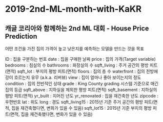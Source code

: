 # 2019-2nd-ML-month-with-KaKR
## 캐글 코리아와 함께하는 2nd ML 대회 - House Price Prediction

어떤 조건을 가진 집의 가격이 높고 낮은지를 예측하는 모델을 만드는 것을 목표

<Data fields>
ID : 집을 구분하는 번호
date : 집을 구매한 날짜
price : 집의 가격(Target variable)
bedrooms : 침실의 수
bathrooms : 화장실의 수
sqft_living : 주거 공간의 평방 피트(면적)
sqft_lot : 부지의 평방 피트(면적)
floors : 집의 층 수
waterfront : 집의 전방에 강이 흐르는지 유무 (a.k.a. 리버뷰)
view : 집이 얼마나 좋아 보이는지의 정도
condition : 집의 전반적인 상태
grade : King County grading 시스템 기준으로 매긴 집의 등급
sqft_above : 지하실을 제외한 평방 피트(면적)
sqft_basement : 지하실의 평방 피트(면적)
yr_built : 지어진 년도
yr_renovated : 집을 재건축한 년도
zipcode : 우편번호
lat : 위도
long : 경도
sqft_living15 : 2015년 기준 주거 공간의 평방 피트(면적, 집을 재건축했다면, 변화가 있을 수 있음)
sqft_lot15 : 2015년 기준 부지의 평방 피트(면적, 집을 재건축했다면, 변화가 있을 수 있음)

